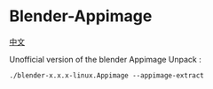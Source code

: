 # Blender-Appimage
[中文](https://github.com/erroreutopia/Blender-Appimage/blob/main/README-zh.md)

Unofficial version of the blender Appimage
Unpack :
```shell
./blender-x.x.x-linux.Appimage --appimage-extract
```
